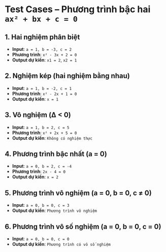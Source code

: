 # Test Cases – Phương trình bậc hai `ax² + bx + c = 0`

## 1. Hai nghiệm phân biệt
- **Input**: `a = 1, b = -3, c = 2`  
- **Phương trình**: `x² - 3x + 2 = 0`  
- **Output dự kiến**: `x1 = 2`, `x2 = 1`

## 2. Nghiệm kép (hai nghiệm bằng nhau)
- **Input**: `a = 1, b = -2, c = 1`  
- **Phương trình**: `x² - 2x + 1 = 0`  
- **Output dự kiến**: `x = 1`

## 3. Vô nghiệm (Δ < 0)
- **Input**: `a = 1, b = 2, c = 5`  
- **Phương trình**: `x² + 2x + 5 = 0`  
- **Output dự kiến**: `Không có nghiệm thực`

## 4. Phương trình bậc nhất (a = 0)
- **Input**: `a = 0, b = 2, c = -4`  
- **Phương trình**: `2x - 4 = 0`  
- **Output dự kiến**: `x = 2`

## 5. Phương trình vô nghiệm (a = 0, b = 0, c ≠ 0)
- **Input**: `a = 0, b = 0, c = 3`  
- **Output dự kiến**: `Phương trình vô nghiệm`

## 6. Phương trình vô số nghiệm (a = 0, b = 0, c = 0)
- **Input**: `a = 0, b = 0, c = 0`  
- **Output dự kiến**: `Phương trình có vô số nghiệm`
